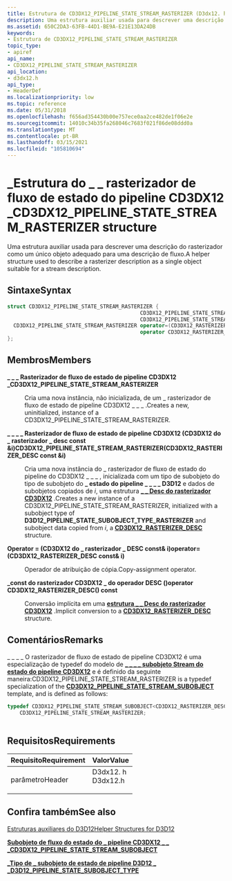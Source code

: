 ```yaml
---
title: Estrutura de CD3DX12_PIPELINE_STATE_STREAM_RASTERIZER (D3dx12. h)
description: Uma estrutura auxiliar usada para descrever uma descrição do rasterizador como um único objeto adequado para uma descrição de fluxo.
ms.assetid: 650C2DA3-63FB-44D1-BE9A-E21E13DA24DB
keywords:
- Estrutura de CD3DX12_PIPELINE_STATE_STREAM_RASTERIZER
topic_type:
- apiref
api_name:
- CD3DX12_PIPELINE_STATE_STREAM_RASTERIZER
api_location:
- d3dx12.h
api_type:
- HeaderDef
ms.localizationpriority: low
ms.topic: reference
ms.date: 05/31/2018
ms.openlocfilehash: f656ad354430b00e757ece0aa2ce482de1f06e2e
ms.sourcegitcommit: 14010c34b35fa268046c7683f021f86de08ddd0a
ms.translationtype: MT
ms.contentlocale: pt-BR
ms.lasthandoff: 03/15/2021
ms.locfileid: "105810694"
---
```

# <a name="cd3dx12_pipeline_state_stream_rasterizer-structure"></a><span data-ttu-id="cfce6-104">\_Estrutura do \_ \_ rasterizador de fluxo de estado do pipeline CD3DX12 \_</span><span class="sxs-lookup"><span data-stu-id="cfce6-104">CD3DX12\_PIPELINE\_STATE\_STREAM\_RASTERIZER structure</span></span>

<span data-ttu-id="cfce6-105">Uma estrutura auxiliar usada para descrever uma descrição do rasterizador como um único objeto adequado para uma descrição de fluxo.</span><span class="sxs-lookup"><span data-stu-id="cfce6-105">A helper structure used to describe a rasterizer description as a single object suitable for a stream description.</span></span>

## <a name="syntax"></a><span data-ttu-id="cfce6-106">Sintaxe</span><span class="sxs-lookup"><span data-stu-id="cfce6-106">Syntax</span></span>


```C++
struct CD3DX12_PIPELINE_STATE_STREAM_RASTERIZER {
                                           CD3DX12_PIPELINE_STATE_STREAM_RASTERIZER;
                                           CD3DX12_PIPELINE_STATE_STREAM_RASTERIZER(CD3DX12_RASTERIZER_DESC const &i);
  CD3DX12_PIPELINE_STATE_STREAM_RASTERIZER operator=(CD3DX12_RASTERIZER_DESC const& i);
                                           operator CD3DX12_RASTERIZER_DESC() const;
};
```



## <a name="members"></a><span data-ttu-id="cfce6-107">Membros</span><span class="sxs-lookup"><span data-stu-id="cfce6-107">Members</span></span>

<dl> <dt>

<span data-ttu-id="cfce6-108">**\_ \_ \_ Rasterizador de fluxo de estado de pipeline CD3DX12 \_**</span><span class="sxs-lookup"><span data-stu-id="cfce6-108">**CD3DX12\_PIPELINE\_STATE\_STREAM\_RASTERIZER**</span></span>
</dt> <dd>

<span data-ttu-id="cfce6-109">Cria uma nova instância, não inicializada, de um \_ rasterizador de fluxo de estado de pipeline CD3DX12 \_ \_ \_ .</span><span class="sxs-lookup"><span data-stu-id="cfce6-109">Creates a new, uninitialized, instance of a CD3DX12\_PIPELINE\_STATE\_STREAM\_RASTERIZER.</span></span>

</dd> <dt>

<span data-ttu-id="cfce6-110">**\_ \_ \_ \_ Rasterizador de fluxo de estado de pipeline CD3DX12 (CD3DX12 do \_ rasterizador \_ desc const &i)**</span><span class="sxs-lookup"><span data-stu-id="cfce6-110">**CD3DX12\_PIPELINE\_STATE\_STREAM\_RASTERIZER(CD3DX12\_RASTERIZER\_DESC const &i)**</span></span>
</dt> <dd>

<span data-ttu-id="cfce6-111">Cria uma nova instância do \_ rasterizador de fluxo de estado do pipeline do CD3DX12 \_ \_ \_ , inicializada com um tipo de subobjeto do tipo de subobjeto do **\_ estado do pipeline \_ \_ \_ \_ D3D12** e dados de subobjetos copiados de *i*, uma estrutura [**\_ \_ Desc do rasterizador CD3DX12**](cd3dx12-rasterizer-desc.md) .</span><span class="sxs-lookup"><span data-stu-id="cfce6-111">Creates a new instance of a CD3DX12\_PIPELINE\_STATE\_STREAM\_RASTERIZER, initialized with a subobject type of **D3D12\_PIPELINE\_STATE\_SUBOBJECT\_TYPE\_RASTERIZER** and subobject data copied from *i*, a [**CD3DX12\_RASTERIZER\_DESC**](cd3dx12-rasterizer-desc.md) structure.</span></span>

</dd> <dt>

<span data-ttu-id="cfce6-112">**Operator = (CD3DX12 do \_ rasterizador \_ DESC const& i)**</span><span class="sxs-lookup"><span data-stu-id="cfce6-112">**operator=(CD3DX12\_RASTERIZER\_DESC const& i)**</span></span>
</dt> <dd>

<span data-ttu-id="cfce6-113">Operador de atribuição de cópia.</span><span class="sxs-lookup"><span data-stu-id="cfce6-113">Copy-assignment operator.</span></span>

</dd> <dt>

<span data-ttu-id="cfce6-114">**\_const do rasterizador CD3DX12 \_ do operador DESC ()**</span><span class="sxs-lookup"><span data-stu-id="cfce6-114">**operator CD3DX12\_RASTERIZER\_DESC() const**</span></span>
</dt> <dd>

<span data-ttu-id="cfce6-115">Conversão implícita em uma [**estrutura \_ \_ Desc do rasterizador CD3DX12**](cd3dx12-rasterizer-desc.md) .</span><span class="sxs-lookup"><span data-stu-id="cfce6-115">Implicit conversion to a [**CD3DX12\_RASTERIZER\_DESC**](cd3dx12-rasterizer-desc.md) structure.</span></span>

</dd> </dl>

## <a name="remarks"></a><span data-ttu-id="cfce6-116">Comentários</span><span class="sxs-lookup"><span data-stu-id="cfce6-116">Remarks</span></span>

<span data-ttu-id="cfce6-117">\_ \_ \_ \_ O rasterizador de fluxo de estado de pipeline CD3DX12 é uma especialização de typedef do modelo de [**\_ \_ \_ \_ subobjeto Stream do estado do pipeline CD3DX12**](cd3dx12-pipeline-state-stream-subobject.md) e é definido da seguinte maneira:</span><span class="sxs-lookup"><span data-stu-id="cfce6-117">CD3DX12\_PIPELINE\_STATE\_STREAM\_RASTERIZER is a typedef specialization of the [**CD3DX12\_PIPELINE\_STATE\_STREAM\_SUBOBJECT**](cd3dx12-pipeline-state-stream-subobject.md) template, and is defined as follows:</span></span>


```C++
typedef CD3DX12_PIPELINE_STATE_STREAM_SUBOBJECT<CD3DX12_RASTERIZER_DESC, D3D12_PIPELINE_STATE_SUBOBJECT_TYPE_RASTERIZER, CD3DX12_DEFAULT>
    CD3DX12_PIPELINE_STATE_STREAM_RASTERIZER;
          
```



## <a name="requirements"></a><span data-ttu-id="cfce6-118">Requisitos</span><span class="sxs-lookup"><span data-stu-id="cfce6-118">Requirements</span></span>



| <span data-ttu-id="cfce6-119">Requisito</span><span class="sxs-lookup"><span data-stu-id="cfce6-119">Requirement</span></span> | <span data-ttu-id="cfce6-120">Valor</span><span class="sxs-lookup"><span data-stu-id="cfce6-120">Value</span></span> |
|-------------------|-------------------------------------------------------------------------------------|
| <span data-ttu-id="cfce6-121">parâmetro</span><span class="sxs-lookup"><span data-stu-id="cfce6-121">Header</span></span><br/> | <dl> <span data-ttu-id="cfce6-122"><dt>D3dx12. h</dt></span><span class="sxs-lookup"><span data-stu-id="cfce6-122"><dt>D3dx12.h</dt></span></span> </dl> |



## <a name="see-also"></a><span data-ttu-id="cfce6-123">Confira também</span><span class="sxs-lookup"><span data-stu-id="cfce6-123">See also</span></span>

<dl> <dt>

[<span data-ttu-id="cfce6-124">Estruturas auxiliares do D3D12</span><span class="sxs-lookup"><span data-stu-id="cfce6-124">Helper Structures for D3D12</span></span>](helper-structures-for-d3d12.md)
</dt> <dt>

[<span data-ttu-id="cfce6-125">**Subobjeto de fluxo do estado do \_ pipeline CD3DX12 \_ \_ \_**</span><span class="sxs-lookup"><span data-stu-id="cfce6-125">**CD3DX12\_PIPELINE\_STATE\_STREAM\_SUBOBJECT**</span></span>](cd3dx12-pipeline-state-stream-subobject.md)
</dt> <dt>

[<span data-ttu-id="cfce6-126">**\_Tipo de \_ subobjeto de estado de pipeline D3D12 \_ \_**</span><span class="sxs-lookup"><span data-stu-id="cfce6-126">**D3D12\_PIPELINE\_STATE\_SUBOBJECT\_TYPE**</span></span>](/windows/desktop/api/d3d12/ne-d3d12-d3d12_pipeline_state_subobject_type)
</dt> </dl>

 

